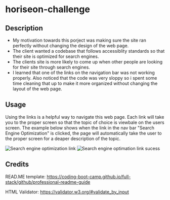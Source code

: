 # horiseon-challenge # 

## Description

- My motivation towards this porject was making sure the site ran perfectly without changing the design of the web page.  
- The client wanted a codebase that follows accessiblity standards so that their site is optimized for search engines.
- The clients site is more likely to come up when other people are looking for their site through search engines. 
- I learned that one of the links on the navigation bar was not working properly. Also noticed that the code was very sloppy so i spent some time cleaning that up to make it more organized without changing the layout of the web page. 

## Usage

Using the links is a helpful way to navigate this web page. Each link will take you to the proper screen so that the topic of choice is viewbale on the users screen. The example below shows when the link in the nav bar "Search Engine Optimization" is clicked, the page will automatically take the user to the proper screen for a deaper description of the topic.

![Search engine optimization link](../horiseon-challenge/assets/images/Screen_Shot_horiseon1.png)
![Search engine optimation link sucess](../horiseon-challenge/assets/images/Screen_Shot_horiseon2.png)

## Credits
READ.ME template: https://coding-boot-camp.github.io/full-stack/github/professional-readme-guide

HTML Validator: https://validator.w3.org/#validate_by_input